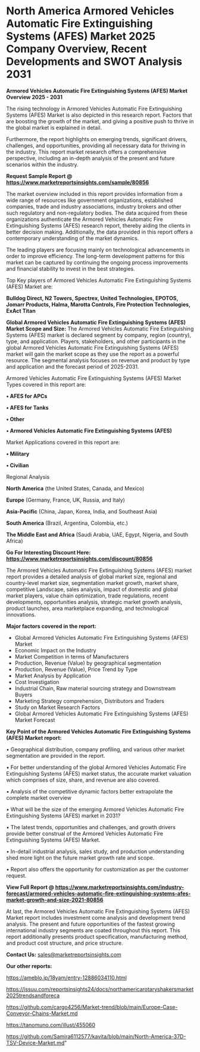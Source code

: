 # North America Armored Vehicles Automatic Fire Extinguishing Systems (AFES) Market 2025 Company Overview, Recent Developments and SWOT Analysis 2031

<Strong> Armored Vehicles Automatic Fire Extinguishing Systems (AFES) Market Overview 2025 - 2031</strong>

The rising technology in Armored Vehicles Automatic Fire Extinguishing Systems (AFES) Market is also depicted in this research report. Factors that are boosting the growth of the market, and giving a positive push to thrive in the global market is explained in detail.

Furthermore, the report highlights on emerging trends, significant drivers, challenges, and opportunities, providing all necessary data for thriving in the industry. This report market research offers a comprehensive perspective, including an in-depth analysis of the present and future scenarios within the industry.

<strong>Request Sample Report @ <a href=https://www.marketreportsinsights.com/sample/80856>https://www.marketreportsinsights.com/sample/80856</a></strong>

The market overview included in this report provides information from a wide range of resources like government organizations, established companies, trade and industry associations, industry brokers and other such regulatory and non-regulatory bodies. The data acquired from these organizations authenticate the Armored Vehicles Automatic Fire Extinguishing Systems (AFES) research report, thereby aiding the clients in better decision making. Additionally, the data provided in this report offers a contemporary understanding of the market dynamics.

The leading players are focusing mainly on technological advancements in order to improve efficiency. The long-term development patterns for this market can be captured by continuing the ongoing process improvements and financial stability to invest in the best strategies.

Top Key players of Armored Vehicles Automatic Fire Extinguishing Systems (AFES) Market are:

<strong>Bulldog Direct, N2 Towers, Spectrex, United Technologies, EPOTOS, Jomarr Products, Halma, Marotta Controls, Fire Protection Technologies, ExAct Titan</strong>

<strong><b>Global Armored Vehicles Automatic Fire Extinguishing Systems (AFES) Market Scope and Size:</b></strong>
The Armored Vehicles Automatic Fire Extinguishing Systems (AFES) market is declared segment by company, region (country), type, and application. Players, stakeholders, and other participants in the global Armored Vehicles Automatic Fire Extinguishing Systems (AFES) market will gain the market scope as they use the report as a powerful resource. The segmental analysis focuses on revenue and product by type and application and the forecast period of 2025-2031.

Armored Vehicles Automatic Fire Extinguishing Systems (AFES) Market Types covered in this report are:

<strong>• AFES for APCs

• AFES for Tanks

• Other

• Armored Vehicles Automatic Fire Extinguishing Systems (AFES)</strong>

Market Applications covered in this report are:

<strong>• Military

• Civilian</strong> 

Regional Analysis

<strong>North America</strong> (the United States, Canada, and Mexico)

<strong>Europe</strong> (Germany, France, UK, Russia, and Italy)

<strong>Asia-Pacific</strong> (China, Japan, Korea, India, and Southeast Asia)

<strong>South America</strong> (Brazil, Argentina, Colombia, etc.)

<strong>The Middle East and Africa</strong> (Saudi Arabia, UAE, Egypt, Nigeria, and South Africa)

<strong>Go For Interesting Discount Here: <a href=https://www.marketreportsinsights.com/discount/80856>https://www.marketreportsinsights.com/discount/80856</a></strong>

The Armored Vehicles Automatic Fire Extinguishing Systems (AFES) market report provides a detailed analysis of global market size, regional and country-level market size, segmentation market growth, market share, competitive Landscape, sales analysis, impact of domestic and global market players, value chain optimization, trade regulations, recent developments, opportunities analysis, strategic market growth analysis, product launches, area marketplace expanding, and technological innovations.

<strong><b>Major factors covered in the report:</b></strong>
<ul>
  <li>Global Armored Vehicles Automatic Fire Extinguishing Systems (AFES) Market </li>
  <li>Economic Impact on the Industry</li>
  <li>Market Competition in terms of Manufacturers</li>
  <li>Production, Revenue (Value) by geographical segmentation</li>
  <li>Production, Revenue (Value), Price Trend by Type</li>
  <li>Market Analysis by Application</li>
  <li>Cost Investigation</li>
  <li>Industrial Chain, Raw material sourcing strategy and Downstream Buyers</li>
  <li>Marketing Strategy comprehension, Distributors and Traders</li>
  <li>Study on Market Research Factors</li>
  <li>Global Armored Vehicles Automatic Fire Extinguishing Systems (AFES) Market Forecast</li>
</ul>

<strong><b>Key Point of the Armored Vehicles Automatic Fire Extinguishing Systems (AFES) Market report:</b></strong>

• Geographical distribution, company profiling, and various other market segmentation are provided in the report.

• For better understanding of the global Armored Vehicles Automatic Fire Extinguishing Systems (AFES) market status, the accurate market valuation which comprises of size, share, and revenue are also covered.

• Analysis of the competitive dynamic factors better extrapolate the complete market overview

• What will be the size of the emerging Armored Vehicles Automatic Fire Extinguishing Systems (AFES) market in 2031?

• The latest trends, opportunities and challenges, and growth drivers provide better construal of the Armored Vehicles Automatic Fire Extinguishing Systems (AFES) Market.

• In-detail industrial analysis, sales study, and production understanding shed more light on the future market growth rate and scope.

• Report also offers the opportunity for customization as per the customer request.

<strong><b>View Full Report @ <a href=https://www.marketreportsinsights.com/industry-forecast/armored-vehicles-automatic-fire-extinguishing-systems-afes-market-growth-and-size-2021-80856>https://www.marketreportsinsights.com/industry-forecast/armored-vehicles-automatic-fire-extinguishing-systems-afes-market-growth-and-size-2021-80856</a></b></strong>


At last, the Armored Vehicles Automatic Fire Extinguishing Systems (AFES) Market report includes investment come analysis and development trend analysis. The present and future opportunities of the fastest growing international industry segments are coated throughout this report. This report additionally presents product specification, manufacturing method, and product cost structure, and price structure.

<strong>Contact Us:</strong>
sales@marketreportsinsights.com

<strong>Our other reports:</strong>

<a href=https://ameblo.jp/18yam/entry-12886034110.html>https://ameblo.jp/18yam/entry-12886034110.html</a>

<a href=https://issuu.com/reportsinsights24/docs/northamericarotaryshakersmarket2025trendsandforeca>https://issuu.com/reportsinsights24/docs/northamericarotaryshakersmarket2025trendsandforeca</a>

<a href=https://github.com/cargo4256/Market-trend/blob/main/Europe-Case-Conveyor-Chains-Market.md>https://github.com/cargo4256/Market-trend/blob/main/Europe-Case-Conveyor-Chains-Market.md</a>

<a href=https://tanomuno.com/illust/455060>https://tanomuno.com/illust/455060</a>

<a href=https://github.com/Samira6112577/kavita/blob/main/North-America-37D-TSV-Device-Market.md>https://github.com/Samira6112577/kavita/blob/main/North-America-37D-TSV-Device-Market.md</a>"
